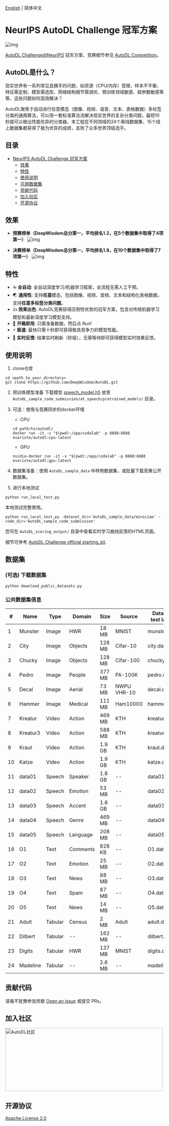 [English](./README_EN.md) | 简体中文

# NeurIPS AutoDL Challenge 冠军方案

![img](assets/autodl_logo_full.png)

[AutoDL Challenge@NeurIPS](https://autodl.chalearn.org/neurips2019) 冠军方案，竞赛细节参见 [AutoDL Competition](https://autodl.lri.fr/competitions/162)。

## AutoDL是什么？

现实世界有一系列常见且棘手的问题，如资源（CPU/内存）受限、样本不平衡、特征需定制、模型需选型、网络结构细节需调优、预训练领域敏感、超参数敏感等等，这些问题如何高效解决？

AutoDL聚焦于自动进行任意模态（图像、视频、语音、文本、表格数据）多标签分类的通用算法，可以用一套标准算法流解决现实世界的复杂分类问题，最短10秒就可以做出性能优异的分类器。本工程在不同领域的24个离线数据集、15个线上数据集都获得了极为优异的成绩，击败了众多世界顶级选手。


## 目录
<!-- TOC -->

- [NeurIPS AutoDL Challenge 冠军方案](#neurips-autodl-challenge-%e5%86%a0%e5%86%9b%e6%96%b9%e6%a1%88)
  - [效果](#%e6%95%88%e6%9e%9c%e5%b1%95%e7%a4%ba)
  - [特性](#%e7%89%b9%e6%80%a7)
  - [使用说明](#%e6%9c%ac%e5%9c%b0%e5%bc%80%e5%8f%91%e6%b5%8b%e8%af%95%e8%af%b4%e6%98%8e)
  - [可用数据集](#%e5%85%ac%e5%85%b1%e6%95%b0%e6%8d%ae%e9%9b%86)
  - [贡献代码](#%e8%b4%a1%e7%8c%ae%e4%bb%a3%e7%a0%81)
  - [加入社区](#%e5%8a%a0%e5%85%a5%e7%a4%be%e5%8c%ba)
  - [开源协议](#%e5%bc%80%e6%ba%90%e5%8d%8f%e8%ae%ae)

<!-- /TOC -->


## 效果
- **预赛榜单（DeepWisdom总分第一，平均排名1.2，在5个数据集中取得了4项第一）**
![img](assets/feedback-lb.png)

- **决赛榜单（DeepWisdom总分第一，平均排名1.8，在10个数据集中取得了7项第一）**
![img](assets/final-lb-visual.png)

## 特性 
- ☕ **全自动**: 全自动深度学习/机器学习框架，全流程无需人工干预。
- 🌏 **通用性**: 支持**任意**模态，包括图像、视频、音频、文本和结构化表格数据，支持**任意多标签分类问题**。
- 👍 **效果出色**: AutoDL竞赛获得压倒性优势的冠军方案，包含对传统机器学习模型和最新深度学习模型支持。
- 🔑 **开箱即用**: 只需准备数据，然后点 *Run*!
- ⚡ **极速**: 最快只需十秒即可获得极具竞争力的模型性能。
- 🚀 **实时反馈**: 结果实时刷新（秒级），无需等待即可获得模型实时效果反馈。


## 使用说明
1. clone仓库 
```
cd <path_to_your_directory>
git clone https://github.com/DeepWisdom/AutoDL.git
```
2. 预训练模型准备
下载模型 [speech_model.h5](https://github.com/DeepWisdom/AutoDL/releases/download/opensource/thin_resnet34.h5) 放至 `AutoDL_sample_code_submission/at_speech/pretrained_models/` 目录。

3. 可选：使用与竞赛同步的docker环境 
    - CPU
    ```
    cd path/to/autodl/
    docker run -it -v "$(pwd):/app/codalab" -p 8888:8888 evariste/autodl:cpu-latest
    ```
    - GPU
    ```
    nvidia-docker run -it -v "$(pwd):/app/codalab" -p 8888:8888 evariste/autodl:gpu-latest
    ```
4. 数据集准备：使用 `AutoDL_sample_data` 中样例数据集，或批量下载竞赛公开数据集。

5. 进行本地测试
```
python run_local_test.py
```
本地测试完整使用。
```
python run_local_test.py -dataset_dir='AutoDL_sample_data/miniciao' -code_dir='AutoDL_sample_code_submission'
```
您可在 `AutoDL_scoring_output/` 目录中查看实时学习曲线反馈的HTML页面。

细节可参考 [AutoDL Challenge official starting_kit](https://github.com/zhengying-liu/autodl_starting_kit_stable).


## 数据集
### (可选) 下载数据集
```bash
python download_public_datasets.py
```

### 公共数据集信息
| #   | Name     | Type    | Domain   | Size   | Source      | Data (w/o test labels) | Test labels       |
| --- | -------- | ------- | -------- | ------ | ----------- | ---------------------- | ----------------- |
| 1   | Munster  | Image   | HWR      | 18 MB  | MNIST       | munster.data           | munster.solution  |
| 2   | City     | Image   | Objects  | 128 MB | Cifar-10    | city.data              | city.solution     |
| 3   | Chucky   | Image   | Objects  | 128 MB | Cifar-100   | chucky.data            | chucky.solution   |
| 4   | Pedro    | Image   | People   | 377 MB | PA-100K     | pedro.data             | pedro.solution    |
| 5   | Decal    | Image   | Aerial   | 73 MB  | NWPU VHR-10 | decal.data             | decal.solution    |
| 6   | Hammer   | Image   | Medical  | 111 MB | Ham10000    | hammer.data            | hammer.solution   |
| 7   | Kreatur  | Video   | Action   | 469 MB | KTH         | kreatur.data           | kreatur.solution  |
| 8   | Kreatur3 | Video   | Action   | 588 MB | KTH         | kreatur3.data          | kreatur3.solution |
| 9   | Kraut    | Video   | Action   | 1.9 GB | KTH         | kraut.data             | kraut.solution    |
| 10  | Katze    | Video   | Action   | 1.9 GB | KTH         | katze.data             | katze.solution    |
| 11  | data01   | Speech  | Speaker  | 1.8 GB | --          | data01.data            | data01.solution   |
| 12  | data02   | Speech  | Emotion  | 53 MB  | --          | data02.data            | data02.solution   |
| 13  | data03   | Speech  | Accent   | 1.8 GB | --          | data03.data            | data03.solution   |
| 14  | data04   | Speech  | Genre    | 469 MB | --          | data04.data            | data04.solution   |
| 15  | data05   | Speech  | Language | 208 MB | --          | data05.data            | data05.solution   |
| 16  | O1       | Text    | Comments | 828 KB | --          | O1.data                | O1.solution       |
| 17  | O2       | Text    | Emotion  | 25 MB  | --          | O2.data                | O2.solution       |
| 18  | O3       | Text    | News     | 88 MB  | --          | O3.data                | O3.solution       |
| 19  | O4       | Text    | Spam     | 87 MB  | --          | O4.data                | O4.solution       |
| 20  | O5       | Text    | News     | 14 MB  | --          | O5.data                | O5.solution       |
| 21  | Adult    | Tabular | Census   | 2 MB   | Adult       | adult.data             | adult.solution    |
| 22  | Dilbert  | Tabular | --       | 162 MB | --          | dilbert.data           | dilbert.solution  |
| 23  | Digits   | Tabular | HWR      | 137 MB | MNIST       | digits.data            | digits.solution   |
| 24  | Madeline | Tabular | --       | 2.6 MB | --          | madeline.data          | madeline.solution |


## 贡献代码 

请毫不犹豫参加贡献 [Open an issue](https://github.com/DeepWisdom/AutoDL/issues/new) 或提交 PRs。

## 加入社区

<img src="./assets/WechatIMG15.png" width = "500" height = "200" alt="AutoDL社区" align=center />

## 开源协议 
[Apache License 2.0](https://github.com/DeepWisdom/AutoDL/blob/master/LICENSE)
